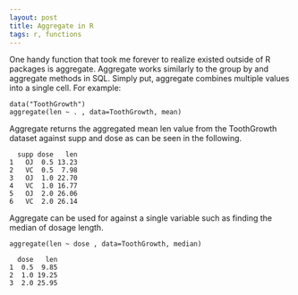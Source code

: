 ```yaml
---
layout: post
title: Aggregate in R
tags: r, functions
---
```


One handy function that took me forever to realize existed outside of R packages is aggregate. Aggregate works similarly to the group by and aggregate methods in SQL. Simply put, aggregate combines multiple values into a single cell. For example:

    data("ToothGrowth")
    aggregate(len ~ . , data=ToothGrowth, mean)

Aggregate returns the aggregated mean len value from the ToothGrowth dataset against supp and dose as can be seen in the following.

      supp dose   len
    1   OJ  0.5 13.23
    2   VC  0.5  7.98
    3   OJ  1.0 22.70
    4   VC  1.0 16.77
    5   OJ  2.0 26.06
    6   VC  2.0 26.14

Aggregate can be used for against a single variable such as finding the median of dosage length.

    aggregate(len ~ dose , data=ToothGrowth, median)

      dose   len
    1  0.5  9.85
    2  1.0 19.25
    3  2.0 25.95